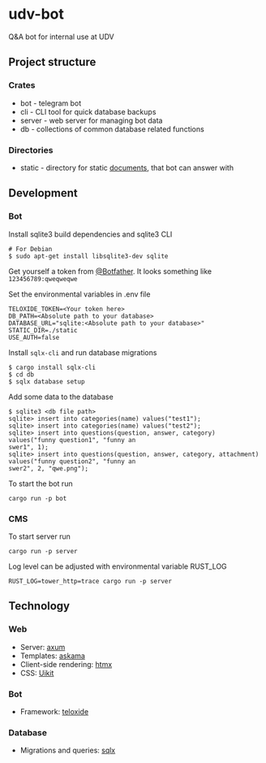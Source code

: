 # udv-bot
Q&A bot for internal use at UDV

## Project structure
### Crates
* bot - telegram bot 
* cli - CLI tool for quick database backups
* server - web server for managing bot data
* db - collections of common database related functions

### Directories
* static - directory for static [documents](https://core.telegram.org/bots/api#senddocument), that bot can answer with

## Development
### Bot
Install sqlite3 build dependencies and sqlite3 CLI
```
# For Debian
$ sudo apt-get install libsqlite3-dev sqlite
```
Get yourself a token from [@Botfather](https://t.me/botfather). It looks something like `123456789:qweqweqwe`

Set the environmental variables in .env file
```
TELOXIDE_TOKEN=<Your token here>
DB_PATH=<Absolute path to your database>
DATABASE_URL="sqlite:<Absolute path to your database>"
STATIC_DIR=./static
USE_AUTH=false
```
Install `sqlx-cli` and run database migrations
```
$ cargo install sqlx-cli
$ cd db
$ sqlx database setup
```
Add some data to the database
```
$ sqlite3 <db file path>
sqlite> insert into categories(name) values("test1");
sqlite> insert into categories(name) values("test2");
sqlite> insert into questions(question, answer, category) values("funny question1", "funny an
swer1", 1);
sqlite> insert into questions(question, answer, category, attachment) values("funny question2", "funny an
swer2", 2, "qwe.png");
```

To start the bot run
```
cargo run -p bot
```

### CMS
To start server run
```
cargo run -p server
```
Log level can be adjusted with environmental variable RUST_LOG
```
RUST_LOG=tower_http=trace cargo run -p server
```

## Technology
### Web
- Server: [axum](https://github.com/tokio-rs/axum)
- Templates: [askama](https://github.com/djc/askama)
- Client-side rendering: [htmx](https://htmx.org)
- CSS: [Uikit](https://getuikit.com)

### Bot
- Framework: [teloxide](https://github.com/teloxide/teloxide)

### Database
- Migrations and queries: [sqlx](https://github.com/launchbadge/sqlx)
